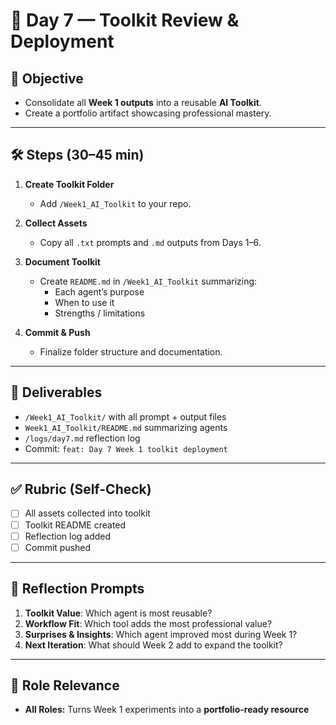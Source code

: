 # 🧰 Day 7 — Toolkit Review & Deployment

## 📌 Objective
- Consolidate all **Week 1 outputs** into a reusable **AI Toolkit**.  
- Create a portfolio artifact showcasing professional mastery.  

---

## 🛠 Steps (30–45 min)

1. **Create Toolkit Folder**  
   - Add `/Week1_AI_Toolkit` to your repo.  

2. **Collect Assets**  
   - Copy all `.txt` prompts and `.md` outputs from Days 1–6.  

3. **Document Toolkit**  
   - Create `README.md` in `/Week1_AI_Toolkit` summarizing:  
     - Each agent’s purpose  
     - When to use it  
     - Strengths / limitations  

4. **Commit & Push**  
   - Finalize folder structure and documentation.  

---

## 📂 Deliverables
- `/Week1_AI_Toolkit/` with all prompt + output files  
- `Week1_AI_Toolkit/README.md` summarizing agents  
- `/logs/day7.md` reflection log  
- Commit: `feat: Day 7 Week 1 toolkit deployment`  

---

## ✅ Rubric (Self-Check)
- [ ] All assets collected into toolkit  
- [ ] Toolkit README created  
- [ ] Reflection log added  
- [ ] Commit pushed  

---

## 📝 Reflection Prompts
1. **Toolkit Value**: Which agent is most reusable?  
2. **Workflow Fit**: Which tool adds the most professional value?  
3. **Surprises & Insights**: Which agent improved most during Week 1?  
4. **Next Iteration**: What should Week 2 add to expand the toolkit?  

---

## 🎯 Role Relevance
- **All Roles:** Turns Week 1 experiments into a **portfolio-ready resource**  

